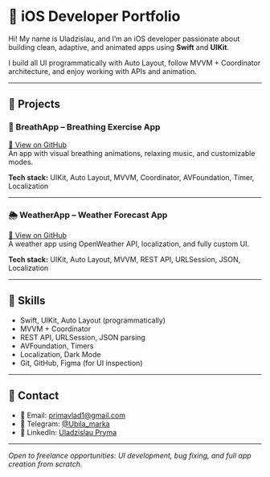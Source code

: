 # 📱 iOS Developer Portfolio

Hi! My name is Uladzislau, and I’m an iOS developer passionate about building clean, adaptive, and animated apps using **Swift** and **UIKit**.

I build all UI programmatically with Auto Layout, follow MVVM + Coordinator architecture, and enjoy working with APIs and animation.

---

## 🚀 Projects

### 🧘 BreathApp – Breathing Exercise App  
[🔗 View on GitHub](https://github.com/KEKOmg/BreathApp)  
An app with visual breathing animations, relaxing music, and customizable modes.

**Tech stack:** UIKit, Auto Layout, MVVM, Coordinator, AVFoundation, Timer, Localization

---

### 🌦️ WeatherApp – Weather Forecast App  
[🔗 View on GitHub](https://github.com/KEKOmg/WeatherApp)  
A weather app using OpenWeather API, localization, and fully custom UI.

**Tech stack:** UIKit, Auto Layout, MVVM, REST API, URLSession, JSON, Localization

---

## 🧠 Skills

- Swift, UIKit, Auto Layout (programmatically)
- MVVM + Coordinator
- REST API, URLSession, JSON parsing
- AVFoundation, Timers
- Localization, Dark Mode
- Git, GitHub, Figma (for UI inspection)

---

## 📩 Contact

- 📧 Email: primavlad1@gmail.com  
- 💬 Telegram: [@Ubila_marka](https://t.me/Ubila_marka)  
- 🔗 LinkedIn: [Uladzislau Pryma](https://www.linkedin.com/in/uladzislau-pryma-a03313369/?locale=ru_RU)

---

_Open to freelance opportunities: UI development, bug fixing, and full app creation from scratch._
